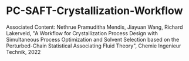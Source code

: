 # PC-SAFT-Crystallization-Workflow
Associated Content: Nethrue Pramuditha Mendis, Jiayuan Wang, Richard Lakerveld, "A Workflow for Crystallization Process Design with Simultaneous Process Optimization and Solvent Selection based on the Perturbed-Chain Statistical Associating Fluid Theory", Chemie Ingenieur Technik, 2022
